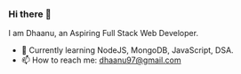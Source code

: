 ### Hi there 👋

I am Dhaanu, an Aspiring Full Stack Web Developer.
- 🌱 Currently learning NodeJS, MongoDB, JavaScript, DSA.
- 📫 How to reach me: dhaanu97@gmail.com



<!--
**DhaanuI/DhaanuI** is a ✨ _special_ ✨ repository because its `README.md` (this file) appears on your GitHub profile.

Here are some ideas to get you started:


- 🌱 I’m currently learning Node 
- 👯 I’m looking to collaborate on ...
- 🤔 I’m looking for help with ...
- 💬 Ask me about ...
- 📫 How to reach me: ...
- 😄 Pronouns: ...
- ⚡ Fun fact: ...
-->
